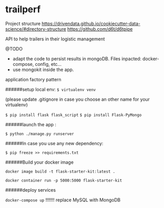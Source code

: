 # trailperf

Project structure
https://drivendata.github.io/cookiecutter-data-science/#directory-structure
https://github.com/d6t/d6tpipe

API to help trailers in their logistic management

@TODO
- adapt the code to persist results in mongoDB. Files inpacted: docker-compose, config, etc...
- use mongokit inside the app.

application factory pattern

######setup local env:
`$ virtualenv venv` 

(please update .gitignore in case you choose an other name for your virtualenv)

`$ pip install flask flask_script`
`$ pip install Flask-PyMongo`

######launch the app :
 
`$ python ./manage.py runserver`

######In case you use any new dependency:

`$ pip freeze >> requirements.txt`


######Build your docker image

`docker image build -t flask-starter-kit:latest .`

`docker container run -p 5000:5000 flask-starter-kit`

######deploy services

`docker-compose up` !!!!!!! replace MySQL with MongoDB